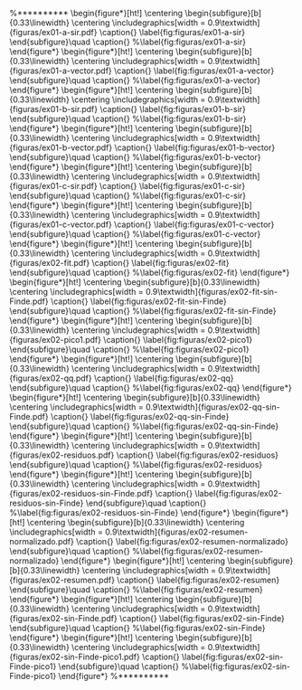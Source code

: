 %**********
\begin{figure*}[ht!]
    \centering
    \begin{subfigure}[b]{0.33\linewidth}
        \centering
        \includegraphics[width = 0.9\textwidth]{figuras/ex01-a-sir.pdf}
        \caption{}
        \label{fig:figuras/ex01-a-sir}
    \end{subfigure}\quad
    \caption{}
    %\label{fig:figuras/ex01-a-sir}
\end{figure*}
\begin{figure*}[ht!]
    \centering
    \begin{subfigure}[b]{0.33\linewidth}
        \centering
        \includegraphics[width = 0.9\textwidth]{figuras/ex01-a-vector.pdf}
        \caption{}
        \label{fig:figuras/ex01-a-vector}
    \end{subfigure}\quad
    \caption{}
    %\label{fig:figuras/ex01-a-vector}
\end{figure*}
\begin{figure*}[ht!]
    \centering
    \begin{subfigure}[b]{0.33\linewidth}
        \centering
        \includegraphics[width = 0.9\textwidth]{figuras/ex01-b-sir.pdf}
        \caption{}
        \label{fig:figuras/ex01-b-sir}
    \end{subfigure}\quad
    \caption{}
    %\label{fig:figuras/ex01-b-sir}
\end{figure*}
\begin{figure*}[ht!]
    \centering
    \begin{subfigure}[b]{0.33\linewidth}
        \centering
        \includegraphics[width = 0.9\textwidth]{figuras/ex01-b-vector.pdf}
        \caption{}
        \label{fig:figuras/ex01-b-vector}
    \end{subfigure}\quad
    \caption{}
    %\label{fig:figuras/ex01-b-vector}
\end{figure*}
\begin{figure*}[ht!]
    \centering
    \begin{subfigure}[b]{0.33\linewidth}
        \centering
        \includegraphics[width = 0.9\textwidth]{figuras/ex01-c-sir.pdf}
        \caption{}
        \label{fig:figuras/ex01-c-sir}
    \end{subfigure}\quad
    \caption{}
    %\label{fig:figuras/ex01-c-sir}
\end{figure*}
\begin{figure*}[ht!]
    \centering
    \begin{subfigure}[b]{0.33\linewidth}
        \centering
        \includegraphics[width = 0.9\textwidth]{figuras/ex01-c-vector.pdf}
        \caption{}
        \label{fig:figuras/ex01-c-vector}
    \end{subfigure}\quad
    \caption{}
    %\label{fig:figuras/ex01-c-vector}
\end{figure*}
\begin{figure*}[ht!]
    \centering
    \begin{subfigure}[b]{0.33\linewidth}
        \centering
        \includegraphics[width = 0.9\textwidth]{figuras/ex02-fit.pdf}
        \caption{}
        \label{fig:figuras/ex02-fit}
    \end{subfigure}\quad
    \caption{}
    %\label{fig:figuras/ex02-fit}
\end{figure*}
\begin{figure*}[ht!]
    \centering
    \begin{subfigure}[b]{0.33\linewidth}
        \centering
        \includegraphics[width = 0.9\textwidth]{figuras/ex02-fit-sin-Finde.pdf}
        \caption{}
        \label{fig:figuras/ex02-fit-sin-Finde}
    \end{subfigure}\quad
    \caption{}
    %\label{fig:figuras/ex02-fit-sin-Finde}
\end{figure*}
\begin{figure*}[ht!]
    \centering
    \begin{subfigure}[b]{0.33\linewidth}
        \centering
        \includegraphics[width = 0.9\textwidth]{figuras/ex02-pico1.pdf}
        \caption{}
        \label{fig:figuras/ex02-pico1}
    \end{subfigure}\quad
    \caption{}
    %\label{fig:figuras/ex02-pico1}
\end{figure*}
\begin{figure*}[ht!]
    \centering
    \begin{subfigure}[b]{0.33\linewidth}
        \centering
        \includegraphics[width = 0.9\textwidth]{figuras/ex02-qq.pdf}
        \caption{}
        \label{fig:figuras/ex02-qq}
    \end{subfigure}\quad
    \caption{}
    %\label{fig:figuras/ex02-qq}
\end{figure*}
\begin{figure*}[ht!]
    \centering
    \begin{subfigure}[b]{0.33\linewidth}
        \centering
        \includegraphics[width = 0.9\textwidth]{figuras/ex02-qq-sin-Finde.pdf}
        \caption{}
        \label{fig:figuras/ex02-qq-sin-Finde}
    \end{subfigure}\quad
    \caption{}
    %\label{fig:figuras/ex02-qq-sin-Finde}
\end{figure*}
\begin{figure*}[ht!]
    \centering
    \begin{subfigure}[b]{0.33\linewidth}
        \centering
        \includegraphics[width = 0.9\textwidth]{figuras/ex02-residuos.pdf}
        \caption{}
        \label{fig:figuras/ex02-residuos}
    \end{subfigure}\quad
    \caption{}
    %\label{fig:figuras/ex02-residuos}
\end{figure*}
\begin{figure*}[ht!]
    \centering
    \begin{subfigure}[b]{0.33\linewidth}
        \centering
        \includegraphics[width = 0.9\textwidth]{figuras/ex02-residuos-sin-Finde.pdf}
        \caption{}
        \label{fig:figuras/ex02-residuos-sin-Finde}
    \end{subfigure}\quad
    \caption{}
    %\label{fig:figuras/ex02-residuos-sin-Finde}
\end{figure*}
\begin{figure*}[ht!]
    \centering
    \begin{subfigure}[b]{0.33\linewidth}
        \centering
        \includegraphics[width = 0.9\textwidth]{figuras/ex02-resumen-normalizado.pdf}
        \caption{}
        \label{fig:figuras/ex02-resumen-normalizado}
    \end{subfigure}\quad
    \caption{}
    %\label{fig:figuras/ex02-resumen-normalizado}
\end{figure*}
\begin{figure*}[ht!]
    \centering
    \begin{subfigure}[b]{0.33\linewidth}
        \centering
        \includegraphics[width = 0.9\textwidth]{figuras/ex02-resumen.pdf}
        \caption{}
        \label{fig:figuras/ex02-resumen}
    \end{subfigure}\quad
    \caption{}
    %\label{fig:figuras/ex02-resumen}
\end{figure*}
\begin{figure*}[ht!]
    \centering
    \begin{subfigure}[b]{0.33\linewidth}
        \centering
        \includegraphics[width = 0.9\textwidth]{figuras/ex02-sin-Finde.pdf}
        \caption{}
        \label{fig:figuras/ex02-sin-Finde}
    \end{subfigure}\quad
    \caption{}
    %\label{fig:figuras/ex02-sin-Finde}
\end{figure*}
\begin{figure*}[ht!]
    \centering
    \begin{subfigure}[b]{0.33\linewidth}
        \centering
        \includegraphics[width = 0.9\textwidth]{figuras/ex02-sin-Finde-pico1.pdf}
        \caption{}
        \label{fig:figuras/ex02-sin-Finde-pico1}
    \end{subfigure}\quad
    \caption{}
    %\label{fig:figuras/ex02-sin-Finde-pico1}
\end{figure*}
%**********
